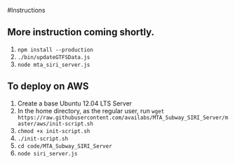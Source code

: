 #Instructions
## More instruction coming shortly.
1. `npm install --production`
2. `./bin/updateGTFSData.js`
3. `node mta_siri_server.js`

## To deploy on AWS
1. Create a base Ubuntu 12.04 LTS Server
2. In the home directory, as the regular user, run
    `wget https://raw.githubusercontent.com/availabs/MTA_Subway_SIRI_Server/master/aws/init-script.sh`
3. `chmod +x init-script.sh`
4. `./init-script.sh`
5. `cd code/MTA_Subway_SIRI_Server`
6. `node siri_server.js`
